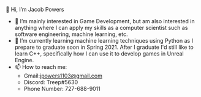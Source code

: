  👋 Hi, I’m Jacob Powers

- 👀 I’m mainly interested in Game Development, but am also interested in anything where I can apply my skills as a computer scientist such as software engineering, machine learning, etc.
- 🌱 I’m currently learning machine learning techniques using Python as I prepare to graduate soon in Spring 2021. After I graduate I'd still like to learn C++, specifically how I can use it to develop games in Unreal Engine.
- 📫 How to reach me:
	- Gmail:jpowers1103@gmail.com
	- Discord: Treep#5630
	- Phone Number: 727-688-9011

<!---
JPowers98/JPowers98 is a ✨ special ✨ repository because its `README.md` (this file) appears on your GitHub profile.
You can click the Preview link to take a look at your changes.
--->
